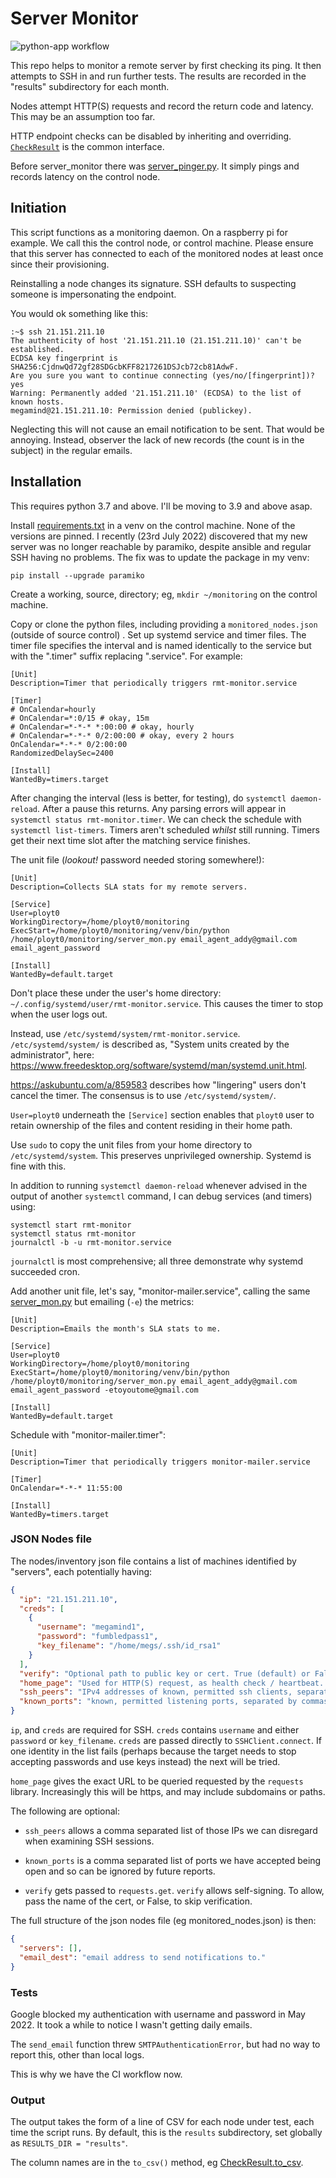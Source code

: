 # Server Monitor

![python-app workflow](https://github.com/ployt0/server_monitor/actions/workflows/python-app.yml/badge.svg)

This repo helps to monitor a remote server by first checking its ping. It then attempts to SSH in and run further tests. The results are recorded in the "results" subdirectory for each month.

Nodes attempt HTTP(S) requests and record the return code and latency. This may be an assumption too far.

HTTP endpoint checks can be disabled by inheriting and overriding. [`CheckResult`](check_result.py) is the common interface.

Before server_monitor there was [server_pinger.py](server_pinger.py). It simply pings and records latency on the control node.

## Initiation

This script functions as a monitoring daemon. On a raspberry pi for example. We call this the control node, or control machine. Please ensure that this server has connected to each of the monitored nodes at least once since their provisioning.

Reinstalling a node changes its signature. SSH defaults to suspecting someone is impersonating the endpoint.

You would ok something like this:

```shell
:~$ ssh 21.151.211.10
The authenticity of host '21.151.211.10 (21.151.211.10)' can't be established.
ECDSA key fingerprint is SHA256:CjdnwQd72gf28SDGcbKFF8217261DSJcb72cb81AdwF.
Are you sure you want to continue connecting (yes/no/[fingerprint])? yes
Warning: Permanently added '21.151.211.10' (ECDSA) to the list of known hosts.
megamind@21.151.211.10: Permission denied (publickey).
```

Neglecting this will not cause an email notification to be sent. That would be annoying. Instead, observer the lack of new records (the count is in the subject) in the regular emails.

## Installation

This requires python 3.7 and above. I'll be moving to 3.9 and above asap.

Install [requirements.txt](requirements.txt) in a venv on the control machine. None of the versions are pinned. I recently (23rd July 2022) discovered that my new server was no longer reachable by paramiko, despite ansible and regular SSH having no problems. The fix was to update the package in my venv:

```shell
pip install --upgrade paramiko
```

Create a working, source, directory; eg, `mkdir ~/monitoring` on the control machine.

Copy or clone the python files, including providing a `monitored_nodes.json` (outside of source control) . Set up systemd service and timer files. The timer file specifies the interval and is named identically to the service but with the ".timer" suffix replacing ".service". For example:

```
[Unit]
Description=Timer that periodically triggers rmt-monitor.service

[Timer]
# OnCalendar=hourly
# OnCalendar=*:0/15 # okay, 15m
# OnCalendar=*-*-* *:00:00 # okay, hourly 
# OnCalendar=*-*-* 0/2:00:00 # okay, every 2 hours
OnCalendar=*-*-* 0/2:00:00
RandomizedDelaySec=2400

[Install]
WantedBy=timers.target
```

After changing the interval (less is better, for testing), do `systemctl daemon-reload`. After a pause this returns. Any parsing errors will appear in `systemctl status rmt-monitor.timer`. We can check the schedule with `systemctl list-timers`. Timers aren't scheduled *whilst* still running. Timers get their next time slot after the matching service finishes.

The unit file (*lookout!* password needed storing somewhere!):

```
[Unit]
Description=Collects SLA stats for my remote servers.

[Service]
User=ployt0
WorkingDirectory=/home/ployt0/monitoring
ExecStart=/home/ployt0/monitoring/venv/bin/python /home/ployt0/monitoring/server_mon.py email_agent_addy@gmail.com email_agent_password

[Install]
WantedBy=default.target
```

Don't place these under the user's home directory: `~/.config/systemd/user/rmt-monitor.service`. This causes the timer to stop  when the user logs out.

Instead, use `/etc/systemd/system/rmt-monitor.service`. `/etc/systemd/system/` is described as, "System units created by the administrator", here: <https://www.freedesktop.org/software/systemd/man/systemd.unit.html>.

<https://askubuntu.com/a/859583> describes how "lingering" users don't cancel the timer. The consensus is to use `/etc/systemd/system/`.

`User=ployt0` underneath the `[Service]` section enables that `ployt0` user to retain ownership of the files and content residing in their home path.

Use `sudo` to copy the unit files from your home directory to `/etc/systemd/system`. This preserves unprivileged ownership. Systemd is fine with this.

In addition to running `systemctl daemon-reload` whenever advised in the output of another `systemctl` command, I can debug services (and timers) using:

```shell
systemctl start rmt-monitor
systemctl status rmt-monitor
journalctl -b -u rmt-monitor.service
```

`journalctl` is most comprehensive; all three demonstrate why systemd succeeded cron.

Add another unit file, let's say, "monitor-mailer.service", calling the same [server_mon.py](server_mon.py) but emailing (`-e`) the metrics:

```
[Unit]
Description=Emails the month's SLA stats to me.

[Service]
User=ployt0
WorkingDirectory=/home/ployt0/monitoring
ExecStart=/home/ployt0/monitoring/venv/bin/python /home/ployt0/monitoring/server_mon.py email_agent_addy@gmail.com email_agent_password -etoyoutome@gmail.com

[Install]
WantedBy=default.target
```

Schedule with "monitor-mailer.timer":

```
[Unit]
Description=Timer that periodically triggers monitor-mailer.service

[Timer]
OnCalendar=*-*-* 11:55:00

[Install]
WantedBy=timers.target
```


### JSON Nodes file

The nodes/inventory json file contains a list of machines identified by "servers", each potentially having:

```json
{
  "ip": "21.151.211.10",
  "creds": [
    {
      "username": "megamind1",
      "password": "fumbledpass1",
      "key_filename": "/home/megs/.ssh/id_rsa1"
    }
  ],
  "verify": "Optional path to public key or cert. True (default) or False to enable/disable.",
  "home_page": "Used for HTTP(S) request, as health check / heartbeat. eg 'https://example.com'",
  "ssh_peers": "IPv4 addresses of known, permitted ssh clients, separated by commas.",
  "known_ports": "known, permitted listening ports, separated by commas."
}
```

`ip`, and `creds` are required for SSH. `creds` contains `username` and either `password` or `key_filename`. `creds` are passed directly to `SSHClient.connect`. If one identity in the list fails (perhaps because the target needs to stop accepting passwords and use keys instead) the next will be tried.

`home_page` gives the exact URL to be queried requested by the `requests` library. Increasingly this will be https, and may include subdomains or paths.

The following are optional:

- `ssh_peers` allows a comma separated list of those IPs we can disregard when examining SSH sessions.

- `known_ports` is a comma separated list of ports we have accepted being open and so can be ignored by future reports.

- `verify` gets passed to `requests.get`. `verify` allows self-signing. To allow, pass the name of the cert, or False, to skip verification.

The full structure of the json nodes file (eg monitored_nodes.json) is then:

```json
{
  "servers": [],
  "email_dest": "email address to send notifications to."
}
```

### Tests

Google blocked my authentication with username and password in May 2022. It took a while to notice I wasn't getting daily emails.

The `send_email` function threw `SMTPAuthenticationError`, but had no way to report this, other than local logs.

This is why we have the CI workflow now.

### Output

The output takes the form of a line of CSV for each node under test, each time the script runs. By default, this is the `results` subdirectory, set globally as `RESULTS_DIR = "results"`.

The column names are in the `to_csv()` method, eg [CheckResult.to_csv](server_mon.py).


